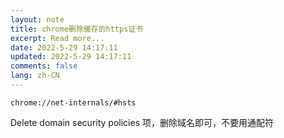 ```yaml
---
layout: note
title: chrome删除缓存的https证书
excerpt: Read more...
date: 2022-5-29 14:17:11
updated: 2022-5-29 14:17:11
comments: false
lang: zh-CN
---
```


`chrome://net-internals/#hsts`

Delete domain security policies 项，删除域名即可，不要用通配符
  